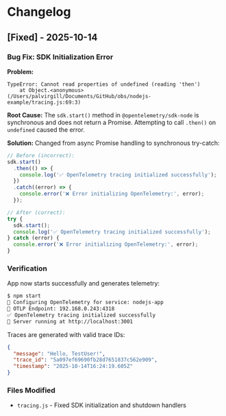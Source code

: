 # Changelog

## [Fixed] - 2025-10-14

### Bug Fix: SDK Initialization Error

**Problem:**
```
TypeError: Cannot read properties of undefined (reading 'then')
    at Object.<anonymous> (/Users/palvirgill/Documents/GitHub/obs/nodejs-example/tracing.js:69:3)
```

**Root Cause:**
The `sdk.start()` method in `@opentelemetry/sdk-node` is synchronous and does not return a Promise. Attempting to call `.then()` on `undefined` caused the error.

**Solution:**
Changed from async Promise handling to synchronous try-catch:

```javascript
// Before (incorrect):
sdk.start()
  .then(() => {
    console.log('✅ OpenTelemetry tracing initialized successfully');
  })
  .catch((error) => {
    console.error('❌ Error initializing OpenTelemetry:', error);
  });

// After (correct):
try {
  sdk.start();
  console.log('✅ OpenTelemetry tracing initialized successfully');
} catch (error) {
  console.error('❌ Error initializing OpenTelemetry:', error);
}
```

### Verification

App now starts successfully and generates telemetry:

```bash
$ npm start
🔧 Configuring OpenTelemetry for service: nodejs-app
📡 OTLP Endpoint: 192.168.0.243:4318
✅ OpenTelemetry tracing initialized successfully
🚀 Server running at http://localhost:3001
```

Traces are generated with valid trace IDs:
```json
{
  "message": "Hello, TestUser!",
  "trace_id": "5a097ef69690fb28d7651837c562e909",
  "timestamp": "2025-10-14T16:24:19.605Z"
}
```

### Files Modified
- `tracing.js` - Fixed SDK initialization and shutdown handlers

